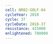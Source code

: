 ```yaml
---
cell: NR02-GOLF-04
cycleYear: 2018
cycle: 37
cycleDate: 2018-37
resistance: 425000
enlightened: 788000 
---
```

      